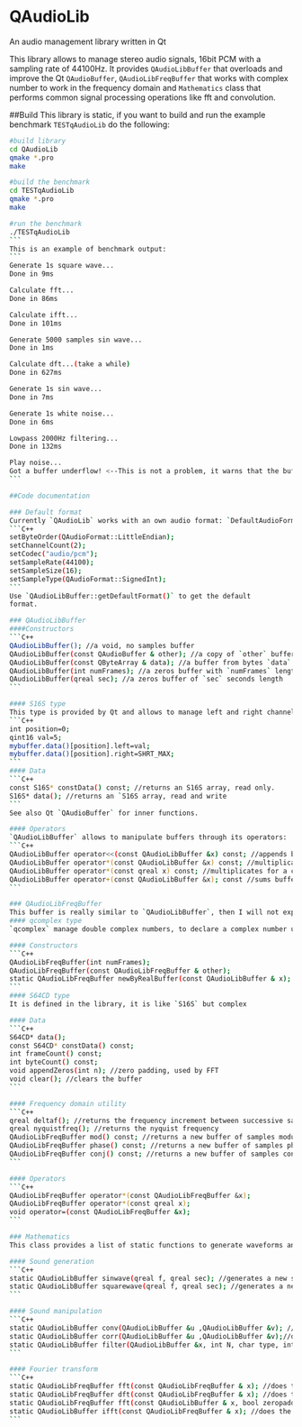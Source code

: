 # QAudioLib
An audio management library written in Qt

This library allows to manage stereo audio signals, 16bit PCM with a sampling rate of 44100Hz. It provides `QAudioLibBuffer` that overloads and improve the Qt `QAudioBuffer`, `QAudioLibFreqBuffer` that works with complex number to work in the frequency domain and `Mathematics` class that performs common signal processing operations like fft and convolution.

##Build
This library is static, if you want to build and run the example benchmark `TESTqAudioLib` do the following:
````bash
#build library
cd QAudioLib
qmake *.pro
make

#build the benchmark
cd TESTqAudioLib
qmake *.pro
make

#run the benchmark
./TESTqAudioLib
```
This is an example of benchmark output:
```
Generate 1s square wave...
Done in 9ms

Calculate fft...
Done in 86ms

Calculate ifft...
Done in 101ms

Generate 5000 samples sin wave...
Done in 1ms

Calculate dft...(take a while)
Done in 627ms

Generate 1s sin wave...
Done in 7ms

Generate 1s white noise...
Done in 6ms

Lowpass 2000Hz filtering...
Done in 132ms

Play noise...
Got a buffer underflow! <--This is not a problem, it warns that the buffer is ended
```

##Code documentation

### Default format
Currently `QAudioLib` works with an own audio format: `DefaultAudioFormat`:
```C++
setByteOrder(QAudioFormat::LittleEndian);
setChannelCount(2);
setCodec("audio/pcm");
setSampleRate(44100);
setSampleSize(16);
setSampleType(QAudioFormat::SignedInt);
```
Use `QAudioLibBuffer::getDefaultFormat()` to get the default
format.

### QAudioLibBuffer
####Constructors
```C++
QAudioLibBuffer(); //a void, no samples buffer
QAudioLibBuffer(const QAudioBuffer & other); //a copy of `other` buffer
QAudioLibBuffer(const QByteArray & data); //a buffer from bytes `data`
QAudioLibBuffer(int numFrames); //a zeros buffer with `numFrames` length
QAudioLibBuffer(qreal sec); //a zeros buffer of `sec` seconds length
```

#### S16S type
This type is provided by Qt and allows to manage left and right channels in the buffer, for example:
```C++
int position=0;
qint16 val=5;
mybuffer.data()[position].left=val;
mybuffer.data()[position].right=SHRT_MAX;
```
#### Data
```C++
const S16S* constData() const; //returns an S16S array, read only.
S16S* data(); //returns an `S16S array, read and write
```
See also Qt `QAudioBuffer` for inner functions.

#### Operators
`QAudioLibBuffer` allows to manipulate buffers through its operators:
```C++
QAudioLibBuffer operator<<(const QAudioLibBuffer &x) const; //appends buffers
QAudioLibBuffer operator*(const QAudioLibBuffer &x) const; //multiplicates buffers
QAudioLibBuffer operator*(const qreal x) const; //multiplicates for a costant
QAudioLibBuffer operator+(const QAudioLibBuffer &x); const //sums buffers
```

### QAudioLibFreqBuffer
This buffer is really similar to `QAudioLibBuffer`, then I will not explain each function. It works with complex number
#### qcomplex type
`qcomplex` manage double complex numbers, to declare a complex number use `qcomplex(re,im)`

#### Constructors
```C++
QAudioLibFreqBuffer(int numFrames);
QAudioLibFreqBuffer(const QAudioLibFreqBuffer & other);
static QAudioLibFreqBuffer newByRealBuffer(const QAudioLibBuffer & x); //it is not a constructor but create a complex buffer from a real buffer
```
#### S64CD type
It is defined in the library, it is like `S16S` but complex

#### Data
```C++
S64CD* data();
const S64CD* constData() const;
int frameCount() const;
int byteCount() const;
void appendZeros(int n); //zero padding, used by FFT
void clear(); //clears the buffer
```

#### Frequency domain utility
```C++
qreal deltaf(); //returns the frequency increment between successive samples
qreal nyquistfreq(); //returns the nyquist frequency
QAudioLibFreqBuffer mod() const; //returns a new buffer of samples module
QAudioLibFreqBuffer phase() const; //returns a new buffer of samples phase
QAudioLibFreqBuffer conj() const; //returns a new buffer of samples conjugate
```

#### Operators
```C++
QAudioLibFreqBuffer operator*(const QAudioLibFreqBuffer &x);
QAudioLibFreqBuffer operator*(const qreal x);
void operator=(const QAudioLibFreqBuffer &x);
```

### Mathematics
This class provides a list of static functions to generate waveforms and to analyze sounds

#### Sound generation
```C++
static QAudioLibBuffer sinwave(qreal f, qreal sec); //generates a new sinusoidal waveform (with rotation matrix) of frequency `f` and duration `sec`
static QAudioLibBuffer squarewave(qreal f, qreal sec); //generates a new sqaure waveform of frequency `f` and duration `sec`
```

#### Sound manipulation
```C++
static QAudioLibBuffer conv(QAudioLibBuffer &u ,QAudioLibBuffer &v); //does the convolution of two signals
static QAudioLibBuffer corr(QAudioLibBuffer &u ,QAudioLibBuffer &v);//does the cross correlation of two signals
static QAudioLibBuffer filter(QAudioLibBuffer &x, int N, char type, int f0, int f1=0); //filters the signal (type can be 'l': lowpass, 'h' highpass, 'b' bandpass) set f1 only for bandpass filters
```

#### Fourier transform
```C++
static QAudioLibFreqBuffer fft(const QAudioLibFreqBuffer & x); //does the fft of a complex signal, woks only if the length is a power of 2
static QAudioLibFreqBuffer dft(const QAudioLibFreqBuffer & x); //does the dft, it is very slow (uses at your own risk)
static QAudioLibFreqBuffer fft(const QAudioLibBuffer & x, bool zeropadding=true); //does the dft of a real signal, if signal is a power of 2 or if `zeropadding` is `true` uses the fft alghoritm othermise uses the slow dft. If `zeropadding` is true the signal lenght will change to become a power of 2.
static QAudioLibBuffer ifft(const QAudioLibFreqBuffer & x); //does the inverse dft, uses fft alghorithm only if the input singal is a power of 2 length.
```



